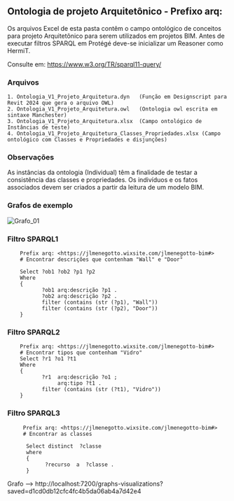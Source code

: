 ## Ontologia de projeto Arquitetônico - Prefixo arq:

Os arquivos Excel de esta pasta contêm o campo ontológico de conceitos para projeto Arquitetônico para serem utilizados em projetos BIM. 
Antes de executar filtros SPARQL em Protégé deve-se inicializar um Reasoner como HermiT.

Consulte em: https://www.w3.org/TR/sparql11-query/

### Arquivos
    1. Ontologia_V1_Projeto_Arquitetura.dyn   (Função em Designscript para Revit 2024 que gera o arquivo OWL)
    2. Ontologia_V1_Projeto_Arquitetura.owl   (Ontologia owl escrita em sintaxe Manchester)
    3. Ontologia_V1_Projeto_Arquitetura.xlsx  (Campo ontológico de Instâncias de teste)
    4. Ontologia_V1_Projeto_Arquitetura_Classes_Propriedades.xlsx (Campo ontológico com Classes e Propriedades e disjunções) 

### Observações

As instâncias da ontologia (Individual) têm a finalidade de testar a consistência das classes e propriedades. 
Os indivíduos e os fatos associados devem ser criados a partir da leitura de um modelo BIM.

### Grafos de exemplo
![Grafo_01](https://github.com/JLMenegotto/OntologiaBIM/assets/9437020/595c3427-4820-4f10-b329-6dc09a8cf39b)


### Filtro SPARQL1
        Prefix arq: <https://jlmenegotto.wixsite.com/jlmenegotto-bim#>    
        # Encontrar descrições que contenham "Wall" e "Door"
    
        Select ?ob1 ?ob2 ?p1 ?p2 
        Where
        {
               ?ob1 arq:descrição ?p1 .
               ?ob2 arq:descrição ?p2 .
               filter (contains (str (?p1), "Wall")) 
               filter (contains (str (?p2), "Door")) 
        }

### Filtro SPARQL2
        Prefix arq: <https://jlmenegotto.wixsite.com/jlmenegotto-bim#>
        # Encontrar tipos que contenham "Vidro"   
        Select ?r1 ?o1 ?t1 
        Where
        {
               ?r1  arq:descrição ?o1 ;
                    arq:tipo ?t1 .
               filter (contains (str (?t1), "Vidro")) 
        }

### Filtro SPARQL3
         Prefix arq: <https://jlmenegotto.wixsite.com/jlmenegotto-bim#>
         # Encontrar as classes 
         
          Select distinct  ?classe
          where
          {
                ?recurso  a  ?classe .
          }
        
Grafo --> http://localhost:7200/graphs-visualizations?saved=d1cd0db12cfc4fc4b5da06ab4a7d42e4

